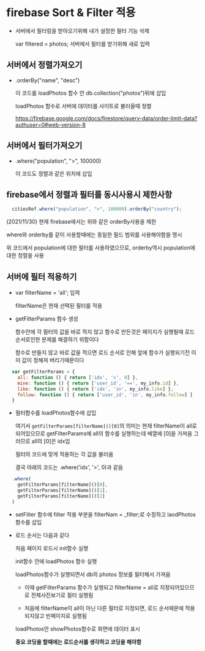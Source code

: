 # firebase Sort & Filter 적용

- 서버에서 필터링을 받아오기위해 내가 설정한 필터 기능 삭제
  
  var filtered = photos; 서버에서 필터를 받기위해 새로 입력

## 서버에서 정렬가져오기

- .orderBy("name", "desc")

  이 코드를 loadPhotos 함수 안 db.collection("photos")뒤에 삽입 

  loadPhotos  함수로 서버에 데이터를 사이트로 불러올때 정렬

  https://firebase.google.com/docs/firestore/query-data/order-limit-data?authuser=0#web-version-8

## 서버에서 필터가져오기

- .where("population", ">", 100000)

  이 코드도 정렬과 같은 위치에 삽입 

## firebase에서 정렬과 필터를 동시사용시 제한사항
```js
  citiesRef.where("population", ">", 100000).orderBy("country");
```
  (2021/11/30) 현재 firebase에서는 위와 같은 orderBy사용을 제한

  where와 orderby를 같이 사용할때에는 동일한 필드 범위를 사용해야함을 명시

  위 코드에서 population에 대한 필터를 사용하였으므로, orderby역시 population에 대한 정렬을 사용 

## 서버에 필터 적용하기 


- var filterName = 'all'; 입력

  filterName은 현재 선택된 필터를 적용

- getFilterParams 함수 생성

  함수안에 각 필터의 값을 바로 적지 않고 함수로 만든것은 페이지가 실행될때 로드 순서로인한 문제를 해결하기 위함이다

  함수로 만들지 않고 바로 값을 적으면 로드 순서로 인해 앞에 함수가 실행되기전 이미 값이 정해져 버리기때문이다

```js
  var getFilterParams = {
    all: function () { return ['idx', '>', 0] },
    mine: function () { return ['user_id', '==', my_info.id] },
    like: function () { return ['idx', 'in', my_info.like] },
    follow: function () { return ['user_id', 'in', my_info.follow] }
  }
```
- 필터함수를 loadPhotos함수에 삽입

  여기서 `getFilterParams[filterName]()[0]`의 의미는 현재 filterName이 all로 되어있으므로 getFilterParams에 all의 함수를 실행하는데 배열에 [0]을 가져옴 그러므로 all의 [0]은 idx임 

  필터의 코드에 맞게 적용하는 각 값을 불러옴 

  결국 아래의 코드는 .where('idx', '>', 0)과 같음 

```js
  .where(
    getFilterParams[filterName]()[0],
    getFilterParams[filterName]()[1],
    getFilterParams[filterName]()[2]
  )
```
- setFilter 함수에 filter 적용 부분을 filterNam = _filter;로 수정하고 laodPhotos함수를 삽입

- 로드 순서는 다음과 같다

  처음 페이지 로드시 init함수 실행

  init함수 안에 loadPhotos 함수 실행

  loadPhotos함수가 실행되면서 db의 photos 정보를 필터해서 가져옴 

    - 이때 getFilterParams 함수가 실행되고 filterName = all로 지정되어있으므로 전체사진보기로 필터 실행됨

    - 처음에 filterName이 all이 아닌 다른 필터로 지정되면, 로드 순서때문에 적용되지않고 빈페이지로 실행됨

  loadPhotos안 showPhotos함수로 화면에 데이터 표시

  __중요 코딩을 할때에는 로드순서를 생각하고 코딩을 해야함__
